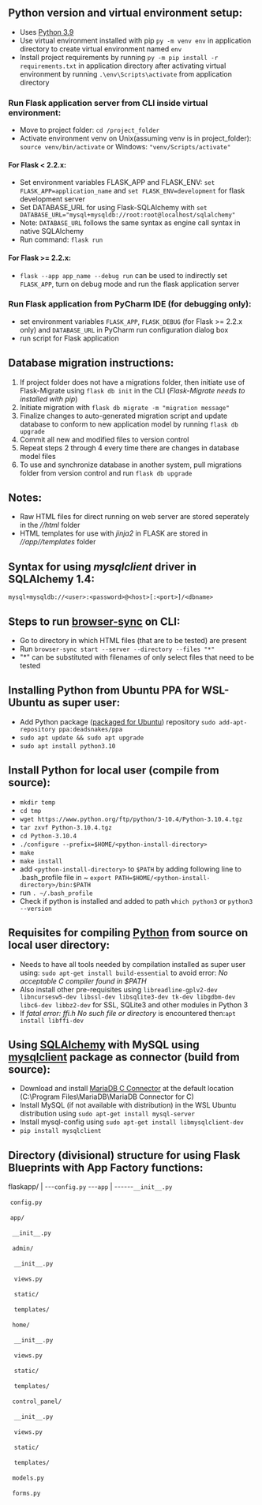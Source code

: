 ## Python version and virtual environment setup:
* Uses [Python 3.9](https://www.python.org/downloads/release/python-3913/)
* Use virtual environment installed with pip `py -m venv env` in application directory to create virtual environment named `env`
* Install project requirements by running `py -m pip install -r requirements.txt` in application directory after activating virtual environment by running `.\env\Scripts\activate` from application directory
### Run Flask application server from CLI inside virtual environment:
* Move to project folder: `cd /project_folder`
* Activate environment venv on Unix(assuming venv is in project_folder): `source venv/bin/activate` or Windows: `"venv/Scripts/activate"`
#### For Flask < 2.2.x:
* Set environment variables FLASK_APP and FLASK_ENV: `set FLASK_APP=application_name` and `set FLASK_ENV=development` for flask development server
* Set DATABASE_URL for using Flask-SQLAlchemy with `set DATABASE_URL="mysql+mysqldb://root:root@localhost/sqlalchemy"`
* Note: `DATABASE_URL` follows the same syntax as engine call syntax in native SQLAlchemy 
* Run command: `flask run`
#### For Flask >= 2.2.x:
* `flask --app app_name --debug run` can be used to indirectly set `FLASK_APP`, turn on debug mode and run the flask application server
### Run Flask application from PyCharm IDE (for debugging only):
* set environment variables `FLASK_APP`, `FLASK_DEBUG` (for Flask >= 2.2.x only) and `DATABASE_URL` in PyCharm run configuration dialog box
* run script for Flask application

## Database migration instructions:
1. If project folder does not have a migrations folder, then initiate use of Flask-Migrate using `flask db init` in the CLI (*Flask-Migrate needs to installed with pip*)
2. Initiate migration with `flask db migrate -m "migration message"`
3. Finalize changes to auto-generated migration script and update database to conform to new application model by running `flask db upgrade`
4. Commit all new and modified files to version control
5. Repeat steps 2 through 4 every time there are changes in database model files
6. To use and synchronize database in another system, pull migrations folder from version control and run `flask db upgrade`

## Notes:
* Raw HTML files for direct running on web server are stored seperately in the *//html* folder
* HTML templates for use with *jinja2* in FLASK are stored in *//app//templates* folder

## Syntax for using *mysqlclient* driver in SQLAlchemy 1.4:
`mysql+mysqldb://<user>:<password>@<host>[:<port>]/<dbname>`

## Steps to run [browser-sync](https://browsersync.io/) on CLI:

* Go to directory in which HTML files (that are to be tested) are present
* Run `browser-sync start --server --directory --files "*"`
* "\*" can be substituted with filenames of only select files that need to be tested

## Installing Python from Ubuntu PPA for WSL-Ubuntu as super user:
* Add Python package ([packaged for Ubuntu](https://launchpad.net/~deadsnakes/+archive/ubuntu/ppa)) repository `sudo add-apt-repository ppa:deadsnakes/ppa`
* `sudo apt update && sudo apt upgrade`
* `sudo apt install python3.10`

## Install Python for local user (compile from source):
* `mkdir temp`
* `cd tmp`
* `wget https://www.python.org/ftp/python/3-10.4/Python-3.10.4.tgz`
* `tar zxvf Python-3.10.4.tgz`
* `cd Python-3.10.4`
* `./configure --prefix=$HOME/<python-install-directory>`
* `make`
* `make install`
* add `<python-install-directory>` to `$PATH` by adding following line to .bash_profile file in ~ 
	`export PATH=$HOME/<python-install-directory>/bin:$PATH`
* run `. ~/.bash_profile`
* Check if python is installed and added to path `which python3` or `python3 --version`

## Requisites for compiling [Python](https://www.python.org/downloads/) from source on local user directory:
* Needs to have all tools needed by compilation installed as super user using: `sudo apt-get install build-essential` to avoid error: *No acceptable C compiler found in $PATH*
* Also install other pre-requisites using `libreadline-gplv2-dev libncursesw5-dev libssl-dev libsqlite3-dev tk-dev libgdbm-dev libc6-dev libbz2-dev` for SSL, SQLite3 and other modules in Python 3
* If *fatal error: ffi.h No such file or directory* is encountered then:`apt install libffi-dev`

## Using [SQLAlchemy](https://www.sqlalchemy.org/) with MySQL using [mysqlclient](https://pypi.org/project/mysqlclient/) package as connector (build from source):
* Download and install [MariaDB C Connector](https://mariadb.com/downloads/connectors/) at the default location (C:\Program Files\MariaDB\MariaDB Connector for C)
* Install MySQL (if not available with distribution) in the WSL Ubuntu distribution using `sudo apt-get install mysql-server`
* Install mysql-config using `sudo apt-get install libmysqlclient-dev`
* `pip install mysqlclient`

## Directory (divisional) structure for using Flask Blueprints with App Factory functions:
flaskapp/
|
---`config.py`
---`app`
|
------`__init__.py`

&nbsp;`config.py`


&nbsp;`app/`


&nbsp;&nbsp;`__init__.py`


&nbsp;&nbsp;`admin/`


&nbsp;&nbsp;&nbsp;`__init__.py`


&nbsp;&nbsp;&nbsp;`views.py`


&nbsp;&nbsp;&nbsp;`static/`


&nbsp;&nbsp;&nbsp;`templates/`


&nbsp;&nbsp;`home/`


&nbsp;&nbsp;&nbsp;`__init__.py`


&nbsp;&nbsp;&nbsp;`views.py`


&nbsp;&nbsp;&nbsp;`static/`


&nbsp;&nbsp;&nbsp;`templates/`
	    

&nbsp;&nbsp;`control_panel/`


&nbsp;&nbsp;&nbsp;`__init__.py`


&nbsp;&nbsp;&nbsp;`views.py`


&nbsp;&nbsp;&nbsp;`static/`


&nbsp;&nbsp;&nbsp;`templates/`


&nbsp;&nbsp;`models.py`


&nbsp;&nbsp;`forms.py`
